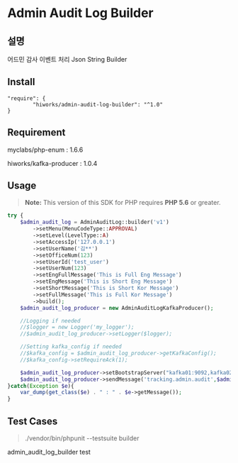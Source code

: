 # Admin Audit Log Builder

## 설명
어드민 감사 이벤트 처리 Json String Builder

## Install
```composer log
"require": {
        "hiworks/admin-audit-log-builder": "^1.0"
}
```
## Requirement

myclabs/php-enum : 1.6.6

hiworks/kafka-producer : 1.0.4

## Usage
> **Note:** This version of this SDK for PHP requires **PHP 5.6** or greater.

```php
try {
    $admin_audit_log = AdminAuditLog::builder('v1')
        ->setMenu(MenuCodeType::APPROVAL)
        ->setLevel(LevelType::A)
        ->setAccessIp('127.0.0.1')
        ->setUserName('김**')
        ->setOfficeNum(123)
        ->setUserId('test_user')
        ->setUserNum(123)
        ->setEngFullMessage('This is Full Eng Message')
        ->setEngMessage('This is Short Eng Message')
        ->setShortMessage('This is Short Kor Message')
        ->setFullMessage('This is Full Kor Message')
        ->build();
    $admin_audit_log_producer = new AdminAuditLogKafkaProducer();

    //Logging if needed
    //$logger = new Logger('my_logger');
    //$admin_audit_log_producer->setLogger($logger);

    //Setting kafka_config if needed
    //$kafka_config = $admin_audit_log_producer->getKafkaConfig();
    //$kafka_config->setRequireAck(1);

    $admin_audit_log_producer->setBootstrapServer("kafka01:9092,kafka02:9092,kafka03:9092");
    $admin_audit_log_producer->sendMessage('tracking.admin.audit',$admin_audit_log);
}catch(Exception $e){
    var_dump(get_class($e) . " : " . $e->getMessage());
}
```
## 


## Test Cases
>./vendor/bin/phpunit --testsuite builder

admin_audit_log_builder test
